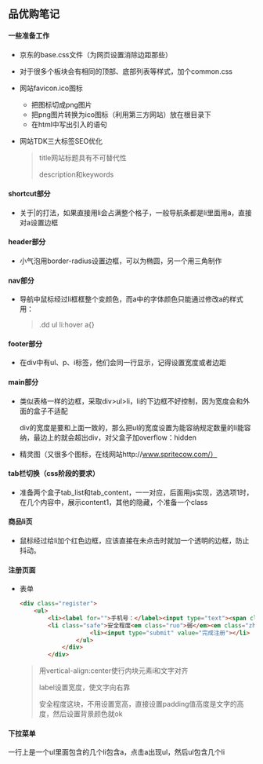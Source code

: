 ## 品优购笔记

#### 一些准备工作

* 京东的base.css文件（为网页设置消除边距那些）
* 对于很多个板块会有相同的顶部、底部列表等样式，加个common.css
* 网站favicon.ico图标
  * 把图标切成png图片
  * 把png图片转换为ico图标（利用第三方网站）放在根目录下
  * 在html中写出引入的语句

* 网站TDK三大标签SEO优化

  > title网站标题具有不可替代性
  >
  > description和keywords

#### shortcut部分

* 关于|的打法，如果直接用li会占满整个格子，一般导航条都是li里面用a，直接对a设置边框

#### header部分

* 小气泡用border-radius设置边框，可以为椭圆，另一个用三角制作

#### nav部分

* 导航中鼠标经过li框框整个变颜色，而a中的字体颜色只能通过修改a的样式用：

  > .dd ul li:hover a{}

#### footer部分

* 在div中有ul、p、i标签，他们会同一行显示，记得设置宽度或者边距

#### main部分

* 类似表格一样的边框，采取div>ul>li，li的下边框不好控制，因为宽度会和外面的盒子不适配

  div的宽度是要和上面一致的，那么把ul的宽度设置为能容纳规定数量的li能容纳，最边上的就会超出div，对父盒子加overflow：hidden

* 精灵图（又很多个图标，在线网站http://www.spritecow.com/）

#### tab栏切换（css阶段的要求）

* 准备两个盒子tab_list和tab_content，一一对应，后面用js实现，选选项1时，在几个内容中，展示content1，其他的隐藏，个准备一个class

#### 商品li页

* 鼠标经过给li加个红色边框，应该直接在未点击时就加一个透明的边框，防止抖动。

#### 注册页面

* 表单

  ```html
  <div class="register">
      <ul>
          <li><label for="">手机号：</label><input type="text"><span class="error"><i class="error_icon"></i>手机号码格式不正确，请重新输入</span></li>
          <li class="safe">安全程度<em class="ruo">弱</em><em class="zhong">中</em><em class="qiang">强</em></li><li><input type="text">同意协议并注册<a href="#">《用户协议》</a></li>
                      <li><input type="submit" value="完成注册"></li>
                  </ul>
              </div>
          </div>
  ```

  >用vertical-align:center使行内块元素i和文字对齐
  >
  >label设置宽度，使文字向右靠
  >
  >安全程度这块，不用设置宽高，直接设置padding值高度是文字的高度，然后设置背景颜色就ok

#### 下拉菜单

一行上是一个ul里面包含的几个li包含a，点击a出现ul，然后ul包含几个li